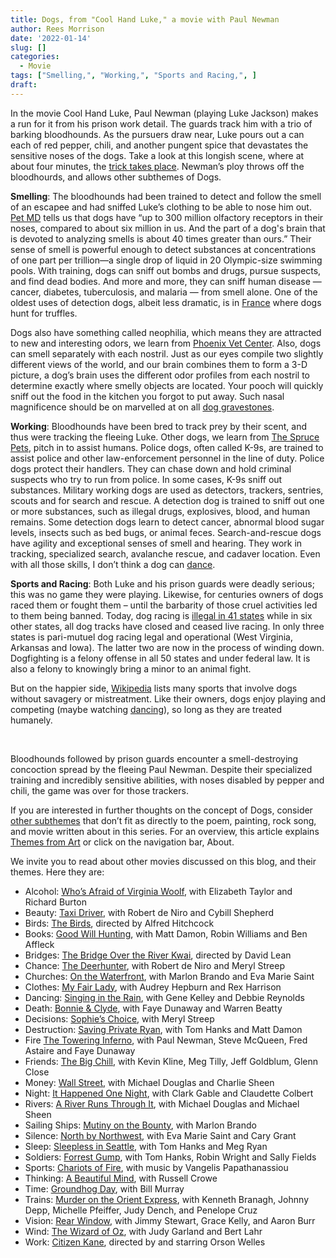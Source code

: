 ```yaml
---
title: Dogs, from "Cool Hand Luke," a movie with Paul Newman
author: Rees Morrison
date: '2022-01-14'
slug: []
categories:
  - Movie
tags: ["Smelling,", "Working,", "Sports and Racing,", ]
draft: 
---
```


In the movie Cool Hand Luke, Paul Newman (playing Luke Jackson) makes a run for it from his prison work detail.  The guards track him with a trio of barking bloodhounds.  As the pursuers draw near, Luke pours out a can each of red pepper, chili, and another pungent spice that devastates the sensitive noses of the dogs.  Take a look at this longish scene, where at about four minutes, the [trick takes place](https://www.youtube.com/watch?v=uMBOC9CWyww).  Newman’s ploy throws off the bloodhourds, and allows other subthemes of Dogs.

<!--more-->

**Smelling**:   The bloodhounds had been trained to detect and follow the smell of an escapee and had sniffed Luke’s clothing to be able to nose him out.  [Pet MD](https://www.petmd.com/dog/behavior/5-dog-nose-facts-you-probably-didnt-know) tells us that dogs have “up to 300 million olfactory receptors in their noses, compared to about six million in us.  And the part of a dog's brain that is devoted to analyzing smells is about 40 times greater than ours.”   Their sense of smell is powerful enough to detect substances at concentrations of one part per trillion—a single drop of liquid in 20 Olympic-size swimming pools.  With training, dogs can sniff out bombs and drugs, pursue suspects, and find dead bodies. And more and more, they can sniff human disease — cancer, diabetes, tuberculosis, and malaria — from smell alone.  One of the oldest uses of detection dogs, albeit less dramatic, is in [France](https://themesfromart.com/post/2022-01-14-dogs-from-la-pont-de-l-europe-by-gustave-caillebotte/dogsbridge/) where dogs hunt for truffles.  

Dogs also have something called neophilia, which means they are attracted to new and interesting odors, we learn from [Phoenix Vet Center](https://phoenixvetcenter.com/blog/214731-how-powerful-is-a-dogs-nose).  Also, dogs can smell separately with each nostril. Just as our eyes compile two slightly different views of the world, and our brain combines them to form a 3-D picture, a dog’s brain uses the different odor profiles from each nostril to determine exactly where smelly objects are located.  Your pooch will quickly sniff out the food in the kitchen you forgot to put away.  Such nasal magnificence should be on marvelled at on all [dog gravestones](https://themesfromart.com/post/2022-01-14-dogs-from-epitaph-to-a-dog-a-poem-by-george-gordon-lord-byron/dogsbyron/).

**Working**:  Bloodhounds have been bred to track prey by their scent, and thus were tracking the fleeing Luke.  Other dogs, we learn from [The Spruce Pets](https://www.thesprucepets.com/types-of-working-dogs-1118684), pitch in to assist humans.  Police dogs, often called K-9s, are trained to assist police and other law-enforcement personnel in the line of duty. Police dogs protect their handlers. They can chase down and hold criminal suspects who try to run from police. In some cases, K-9s sniff out substances.  Military working dogs are used as detectors, trackers, sentries, scouts and for search and rescue.  A detection dog is trained to sniff out one or more substances, such as illegal drugs, explosives, blood, and human remains. Some detection dogs learn to detect cancer, abnormal blood sugar levels, insects such as bed bugs, or animal feces.  Search-and-rescue dogs have agility and exceptional senses of smell and hearing. They work in tracking, specialized search, avalanche rescue, and cadaver location.  Even with all those skills, I don’t think a dog can [dance](Bojangles).

**Sports and Racing**:  Both Luke and his prison guards were deadly serious; this was no game they were playing.   Likewise, for centuries owners of dogs raced them or fought them – until the barbarity of those cruel activities led to them being banned.  Today, dog racing is [illegal in 41 states](https://www.grey2kusa.org/about/states.php) while in six other states, all dog tracks have closed and ceased live racing.  In only three states is pari-mutuel dog racing legal and operational (West Virginia, Arkansas and Iowa). The latter two are now in the process of winding down.  Dogfighting is a felony offense in all 50 states and under federal law. It is also a felony to knowingly bring a minor to an animal fight.

But on the happier side, [Wikipedia](https://en.wikipedia.org/wiki/List_of_dog_sports)  lists many sports that involve dogs without savagery or mistreatment.  Like their owners, dogs enjoy playing and competing (maybe watching [dancing](https://themesfromart.com/post/2022-01-14-dogs-from-mr-bojangles-by-nitty-gritty-dirt-band/dogsjangles/)), so long as they are treated humanely.

&nbsp;

Bloodhounds followed by prison guards encounter a smell-destroying concoction spread by the fleeing Paul Newman.  Despite their specialized training and incredibly sensitive abilities, with noses disabled by pepper and chili, the game was over for those trackers.

If you are interested in further thoughts on the concept of Dogs, consider [other subthemes](https://themesfromart.com/post/2022-01-14-dogs-additional-subthemes/dogsaddl/) that don’t fit as directly to the poem, painting, rock song, and movie written about in this series.  For an overview, this article explains [Themes from Art](http://bit.ly/3sRXopI) or click on the navigation bar, About.

We invite you to read about other movies discussed on this blog, and their themes.  Here they are: 

* Alcohol: [Who’s Afraid of Virginia Woolf](https://themesfromart.com/post/2021-02-03-alcohol-woolf-nichols/alcoholwoolfnichols/), with Elizabeth Taylor and Richard Burton
* Beauty: [Taxi Driver](https://themesfromart.com/post/2021-04-21-beauty-taxi-driver-a-movie-with-robert-de-niro-and-cybill-shepherd/beautytaxi/), with Robert de Niro and Cybill Shepherd
* Birds: [The Birds](https://themesfromart.com/post/2021-06-07-birds-the-birds-a-movie-directed-by-alfred-hitchcock/birdsthebirds/), directed by Alfred Hitchcock
* Books: [Good Will Hunting](https://themesfromart.com/post/2022-01-02-books-from-good-will-hunting-a-movie-with-matt-damon-robin-williams-and-ben-afleck/bookshunting/), with Matt Damon, Robin Williams and Ben Affleck
* Bridges: [The Bridge Over the River Kwai](https://themesfromart.com/post/2021-07-26-bridges-from-bridge-over-troubled-waters-a-song-by-simon-garfunkel/bridgestroubled/), directed by David Lean
* Chance: [The Deerhunter](https://themesfromart.com/post/2021-03-14-chancewinner/chancewinner/), with Robert de Niro and Meryl Streep
* Churches: [On the Waterfront](https://themesfromart.com/post/2021-05-21-churches-from-on-the-waterfront-a-movie-with-marlon-brando/churcheswaterfront/), with Marlon Brando and Eva Marie Saint
* Clothes: [My Fair Lady](https://themesfromart.com/post/2021-08-30-clothes-from-my-fair-lady-a-movie-starring-audrey-hepburn/clothesfair/), with Audrey Hepburn and Rex Harrison
* Dancing: [Singing in the Rain](https://themesfromart.com/post/2021-09-10-dancing-from-singin-in-the-rain-a-movie-starring-gene-kelley-and-debbie-reynolds/dancingrain/), with Gene Kelley and Debbie Reynolds
* Death: [Bonnie & Clyde](https://themesfromart.com/post/2021-05-03-death-from-bonnie-clyde-a-movie-starring-warren-beatty-and-faye-dunaway/deathbonnie/), with Faye Dunaway and Warren Beatty
* Decisions: [Sophie’s Choice](https://themesfromart.com/post/2021-02-08-decisions-sophie-s-choice-with-meryl-streep/decisionssophies/), with Meryl Streep
* Destruction: [Saving Private Ryan](https://themesfromart.com/post/2021-02-18-destruction-saving-private-ryan-a-movie-by-steven-spielberg/destructionsaving/), with Tom Hanks and Matt Damon
* Fire [The Towering Inferno](https://themesfromart.com/post/2021-12-17-fire-from-the-towering-inferno-a-film-with-paul-newman-steve-mcqueen-fred-astaire-and-faye-dunaway/firetowering/), with Paul Newman, Steve McQueen, Fred Astaire and Faye Dunaway
* Friends: [The Big Chill](https://themesfromart.com/post/2021-06-20-friends-the-big-chill-a-movied-directed-by-lawrence-kasdan/friendschill/), with Kevin Kline, Meg Tilly, Jeff Goldblum, Glenn Close
* Money: [Wall Street](https://themesfromart.com/post/2021-10-15-money-from-wall-street-a-movie-starring-michael-douglas-and-michael-sheen/moneywall/), with Michael Douglas and Charlie Sheen
* Night: [It Happened One Night](https://themesfromart.com/post/2021-11-05-night-from-it-happened-one-night-a-movie-starring-clark-gable-and-claudette-colbert/nighthappened/), with Clark Gable and Claudette Colbert
* Rivers: [A River Runs Through It](https://themesfromart.com/post/2021-10-02-rivers-from-a-river-runs-through-it-a-movie-by-robert-redford-starring-brad-pitt/riversruns/), with Michael Douglas and Michael Sheen
* Sailing Ships: [Mutiny on the Bounty](https://themesfromart.com/post/2021-06-26-sailing-ships-mutiny-on-the-bounty-a-movie-with/sailingshipsmutiny/), with Marlon Brando
* Silence: [North by Northwest](https://themesfromart.com/post/silencenorthwest/), with Eva Marie Saint and Cary Grant
* Sleep: [Sleepless in Seattle](https://themesfromart.com/post/2021-09-22-sleep-from-sleepless-in-seattle-a-movie-starring-tom-hanks-and-meg-ryan/sleepsleepless/), with Tom Hanks and Meg Ryan
* Soldiers: [Forrest Gump](https://themesfromart.com/post/2021-08-02-soldiers-from-forrest-gump-a-movie-starring-tom-hanks/soldiersgump/), with Tom Hanks, Robin Wright and Sally Fields
* Sports: [Chariots of Fire](https://themesfromart.com/post/2021-07-12-sports-from-chariots-of-fire-a-movie-about-the-1924-olypics/sportschariots/), with music by Vangelis Papathanassiou
* Thinking: [A Beautiful Mind](https://themesfromart.com/post/2021-11-22-thinking-from-a-beautiful-mind-a-movie-starring-russell-crowe/thinkingmind/), with Russell Crowe
* Time: [Groundhog Day](https://themesfromart.com/post/2021-03-08-time-from-groundhog-day-starring-bill-murray/timegroundhog/), with Bill Murray
* Trains: [Murder on the Orient Express](https://themesfromart.com/post/2021-05-10-trains-from-murder-on-the-orient-express-a-movie-directed-by-sidney-lumet/trainsorient/), with Kenneth Branagh, Johnny Depp, Michelle Pfeiffer, Judy Dench, and Penelope Cruz
* Vision: [Rear Window](https://themesfromart.com/post/2021-12-03-vision-from-rear-window-by-alfred-hitchcock-with-jimmy-stewart-and-grace-kelly/visionrear/), with Jimmy Stewart, Grace Kelly, and Aaron Burr
* Wind: [The Wizard of Oz](https://themesfromart.com/post/2021-08-12-wind-from-the-wizard-of-oz-a-movie-with-judy-garland/windoz/), with Judy Garland and Bert Lahr 
* Work: [Citizen Kane](https://themesfromart.com/post/2021-02-26-workkane/workkane/), directed by and starring Orson Welles
